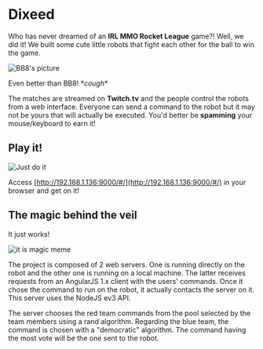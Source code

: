 # Dixeed
Who has never dreamed of an __IRL MMO Rocket League__ game?! Well, we did it! We built some cute little robots that fight each other for the ball to win the game.

![BB8's picture](http://soncadeauoriginal.com/wp-content/uploads/2015/10/bb8-star-wars.jpg)

Even better than BB8! \**cough*\*

The matches are streamed on __Twitch.tv__ and the people control the robots from a web interface. Everyone can send a command to the robot but it may not be yours that will actually be executed. You'd better be __spamming__ your mouse/keyboard to earn it!

## Play it!
![Just do it](http://i.imgur.com/KVaFuwy.gif)

Access [http://192.168.1.136:9000/#/](http://192.168.1.136:9000/#/) in your browser and get on it!


## The magic behind the veil
It just works!

![it is magic meme](http://www.reactiongifs.com/r/mgc.gif)

The project is composed of 2 web servers. One is running directly on the robot and the other one is running on a local machine. The latter receives requests from an AngularJS 1.x client with the users' commands. Once it chose the command to run on the robot, it actually contacts the server on it. This server uses the NodeJS ev3 API.

The server chooses the red team commands from the pool selected by the team members using a rand algorithm. Regarding the blue team, the command is chosen with a "democratic" algorithm. The command having the most vote will be the one sent to the robot.
